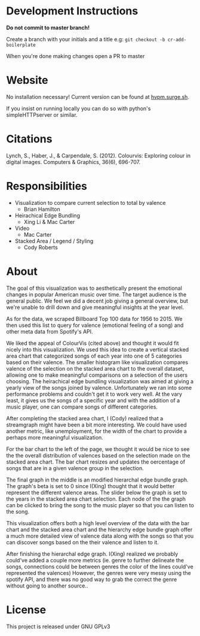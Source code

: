 # Development Instructions
**Do not commit to master branch!**

Create a branch with your initials and a title e.g:
`git checkout -b cr-add-boilerplate`

When you're done making changes open a PR to master

# Website
No installation necessary! Current version can be found at [hvpm.surge.sh](https://hvpm.surge.sh).

If you insist on running locally you can do so with python's simpleHTTPserver or similar.

# Citations
Lynch, S., Haber, J., & Carpendale, S. (2012). Colourvis: Exploring colour in digital images. Computers & Graphics, 36(6), 696-707.

# Responsibilities

  * Visualization to compare current selection to total by valence
    - Brian Hamilton
  * Heirachical Edge Bundling
    - Xing Li & Mac Carter
  * Video
    - Mac Carter
  * Stacked Area / Legend / Styling
    - Cody Roberts

# About
The goal of this visualization was to aesthetically present the emotional changes in popular
American music over time.  The target audience is the general public.  We feel we did a decent
job giving a general overview, but we're unable to drill down and give meaningful insights at the
year level.  

As for the data, we scraped Billboard Top 100 data for 1956 to 2015. We then used this list to query
for valence (emotional feeling of a song) and other meta data from Spotify's API.

We liked the appeal of ColourVis (cited above) and thought it would fit nicely into this visualization. 
We used this idea to create a vertical stacked area chart that categorized songs of each year into one
of 5 categories based on their valence. The smaller histogram like visualization compares valence of
the selection on the stacked area chart to the overall dataset, allowing one to make meaningful comparisons
on a selection of the users choosing. The heirachical edge bundling visualization was aimed at giving
a yearly view of the songs joined by valence.  Unfortunately we ran into some performance problems and
couldn't get it to work very well.  At the vary least, it gives us the songs of a specific year and with
the addition of a music player, one can compare songs of different categories.

After completing the stacked area chart, I (Cody) realized that a streamgraph might have been a bit more
interesting.  We could have used another metric, like unemployment, for the width of the chart to provide
a perhaps more meaningful visualization.

For the bar chart to the left of the page, we thought it would be nice to see the the overall distribution of 
valences based on the selection made on the stacked area chart. The bar chart resizes and updates the 
oercentage of songs that are in a given valence group in the selection.

The final graph in the middle is an modified hierarchal edge bundle graph. The graph's beta is set to 0 since
I(Xing) thought that it would better represent the different valence areas. The slider below the graph is
set to the years in the stacked area chart selection. Each node of the the graph can be clicked to bring the
song to the music player so that you can listen to the song.

This visualization offers both a high level overview of the data with the bar chart and the stacked area chart
and the hierarchy edge bundle graph offer a much more detailed view of valence data along with the songs so that you
can discover songs based on the their valence and listen to it.

After finishing the hierarchal edge graph. I(Xing) realized we probably could've added a couple more metrics
(ie. genre to further delineate the songs, connections could be between genres the color of the lines could've represented
the valences) However, the genres were very messy using the spotify API, and there was no good way to grab the correct
the genre without going to another source.. 

# License
This project is released under GNU GPLv3
